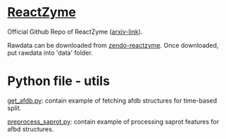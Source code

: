 # [ReactZyme](https://www.arxiv.org/abs/2408.13659)
Official Github Repo of ReactZyme ([arxiv-link](https://www.arxiv.org/abs/2408.13659)).

Rawdata can be downloaded from [zendo-reactzyme](https://zenodo.org/records/11494913). Once downloaded, put rawdata into 'data' folder.

# Python file - utils
[get_afdb.py](https://github.com/WillHua127/ReactZyme/blob/main/get_afdb.py): contain example of fetching afdb structures for time-based split.

[preprocess_saprot.py](https://github.com/WillHua127/ReactZyme/blob/main/process_saprot.py): contain example of processing saprot features for afbd structures.
